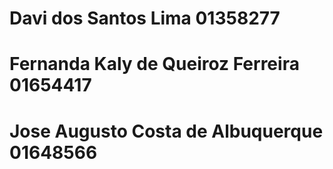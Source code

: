 # Davi dos Santos Lima 01358277
# Fernanda Kaly de Queiroz Ferreira 01654417
# Jose Augusto Costa de Albuquerque 01648566

